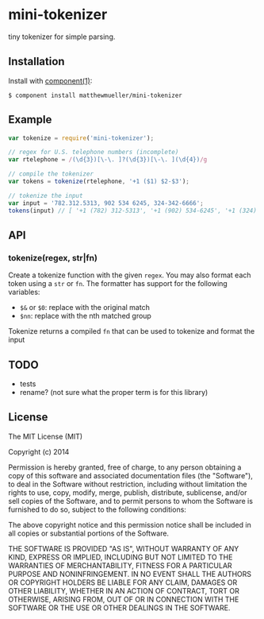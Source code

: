 
# mini-tokenizer

  tiny tokenizer for simple parsing.

## Installation

  Install with [component(1)](http://component.io):

    $ component install matthewmueller/mini-tokenizer

## Example

```js
var tokenize = require('mini-tokenizer');

// regex for U.S. telephone numbers (incomplete)
var rtelephone = /(\d{3})[\-\. ]?(\d{3})[\-\. ](\d{4})/g

// compile the tokenizer
var tokens = tokenize(rtelephone, '+1 ($1) $2-$3');

// tokenize the input
var input = '782.312.5313, 902 534 6245, 324-342-6666';
tokens(input) // [ '+1 (782) 312-5313', '+1 (902) 534-6245', '+1 (324) 342-6666' ]
```

## API

### tokenize(regex, str|fn)

Create a tokenize function with the given `regex`. You may also format each token using a `str` or `fn`. The formatter has support for the following variables:

- `$&` or `$0`: replace with the original match
- `$nn`: replace with the nth matched group
  
Tokenize returns a compiled `fn` that can be used to tokenize and format the input

## TODO

- tests
- rename? (not sure what the proper term is for this library)

## License

  The MIT License (MIT)

  Copyright (c) 2014 <copyright holders>

  Permission is hereby granted, free of charge, to any person obtaining a copy
  of this software and associated documentation files (the "Software"), to deal
  in the Software without restriction, including without limitation the rights
  to use, copy, modify, merge, publish, distribute, sublicense, and/or sell
  copies of the Software, and to permit persons to whom the Software is
  furnished to do so, subject to the following conditions:

  The above copyright notice and this permission notice shall be included in
  all copies or substantial portions of the Software.

  THE SOFTWARE IS PROVIDED "AS IS", WITHOUT WARRANTY OF ANY KIND, EXPRESS OR
  IMPLIED, INCLUDING BUT NOT LIMITED TO THE WARRANTIES OF MERCHANTABILITY,
  FITNESS FOR A PARTICULAR PURPOSE AND NONINFRINGEMENT. IN NO EVENT SHALL THE
  AUTHORS OR COPYRIGHT HOLDERS BE LIABLE FOR ANY CLAIM, DAMAGES OR OTHER
  LIABILITY, WHETHER IN AN ACTION OF CONTRACT, TORT OR OTHERWISE, ARISING FROM,
  OUT OF OR IN CONNECTION WITH THE SOFTWARE OR THE USE OR OTHER DEALINGS IN
  THE SOFTWARE.
